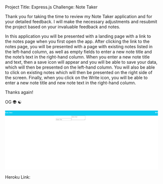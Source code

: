 Project Title: Express.js Challenge: Note Taker

Thank you for taking the time to review my Note Taker application and for your detailed feedback. I will make the necessary adjustments and resubmit the project based  on your invaluable feedback and notes. 

In this application you will be presented with a landing page with a link to the notes page when you first open the app. After clicking the link to the notes page, you will be presented with a page with existing notes listed in the left-hand column, as well as empty fields to enter a new note title and the note’s text in the right-hand column. When you enter a new note title and text, then a save icon will appear and you will be able to save your data, which will then be presented on the left-hand column. You will also be able to click on existing notes which will then be presented on the right side of the screen. Finally, when you click on the Write icon, you will be able to enter a new note title and new note text in the right-hand column. 

Thanks again! 

OG :alien: :yin_yang:

<img src="/public/assets/screenshot.png" alt="Deployed Note Taker App" title="Deployed Note Taker App">


Heroku Link: 